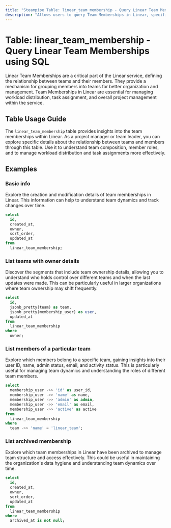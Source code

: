 ```yaml
---
title: "Steampipe Table: linear_team_membership - Query Linear Team Memberships using SQL"
description: "Allows users to query Team Memberships in Linear, specifically providing details about the relationship between teams and members within the Linear service."
---
```


# Table: linear_team_membership - Query Linear Team Memberships using SQL

Linear Team Memberships are a critical part of the Linear service, defining the relationship between teams and their members. They provide a mechanism for grouping members into teams for better organization and management. Team Memberships in Linear are essential for managing workload distribution, task assignment, and overall project management within the service.

## Table Usage Guide

The `linear_team_membership` table provides insights into the team memberships within Linear. As a project manager or team leader, you can explore specific details about the relationship between teams and members through this table. Use it to understand team composition, member roles, and to manage workload distribution and task assignments more effectively.

## Examples

### Basic info
Explore the creation and modification details of team memberships in Linear. This information can help to understand team dynamics and track changes over time.

```sql
select
  id,
  created_at,
  owner,
  sort_order,
  updated_at
from
  linear_team_membership;
```

### List teams with owner details
Discover the segments that include team ownership details, allowing you to understand who holds control over different teams and when the last updates were made. This can be particularly useful in larger organizations where team ownership may shift frequently.

```sql
select
  id,
  jsonb_pretty(team) as team,
  jsonb_pretty(membership_user) as user,
  updated_at
from
  linear_team_membership
where
  owner;
```

### List members of a particular team
Explore which members belong to a specific team, gaining insights into their user ID, name, admin status, email, and activity status. This is particularly useful for managing team dynamics and understanding the roles of different team members.

```sql
select
  membership_user ->> 'id' as user_id,
  membership_user ->> 'name' as name,
  membership_user ->> 'admin' as admin,
  membership_user ->> 'email' as email,
  membership_user ->> 'active' as active
from
  linear_team_membership
where
  team ->> 'name' = 'linear_team';
```

### List archived membership
Explore which team memberships in Linear have been archived to manage team structure and access effectively. This could be useful in maintaining the organization's data hygiene and understanding team dynamics over time.

```sql
select
  id,
  created_at,
  owner,
  sort_order,
  updated_at
from
  linear_team_membership
where
  archived_at is not null;
```